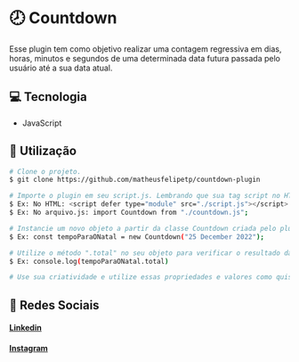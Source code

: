 # 🕗 Countdown
Esse plugin tem como objetivo realizar uma contagem regressiva em dias, horas, minutos e segundos de uma determinada data futura passada pelo usuário até a sua data atual.

## 💻 Tecnologia
- JavaScript

## 🔨 Utilização
```bash
# Clone o projeto.
$ git clone https://github.com/matheusfelipetp/countdown-plugin

# Importe o plugin em seu script.js. Lembrando que sua tag script no HTML precisa estar com o atributo "type = module".
$ Ex: No HTML: <script defer type="module" src="./script.js"></script>
$ Ex: No arquivo.js: import Countdown from "./countdown.js";

# Instancie um novo objeto a partir da classe Countdown criada pelo plugin, passando como parâmetro uma data futura.
$ Ex: const tempoParaONatal = new Countdown("25 December 2022");

# Utilize o método ".total" no seu objeto para verificar o resultado da contagem regressiva.
$ Ex: console.log(tempoParaONatal.total)

# Use sua criatividade e utilize essas propriedades e valores como quiser no seu projeto!
```


## 📱 Redes Sociais
#### [Linkedin](https://www.linkedin.com/in/matheusfelipetp/)

#### [Instagram](https://www.instagram.com/matheusfelipetp/)
